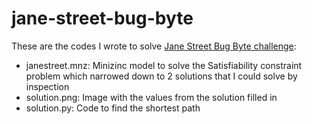 # jane-street-bug-byte

These are the codes I wrote to solve [Jane Street Bug Byte challenge](https://www.janestreet.com/bug-byte/?utm_source=sponsorship&utm_medium=youtube&utm_campaign=computerphileapril):
- janestreet.mnz: Minizinc model to solve the Satisfiability constraint problem which narrowed down to 2 solutions that I could solve by inspection
- solution.png: Image with the values from the solution filled in
- solution.py: Code to find the shortest path

